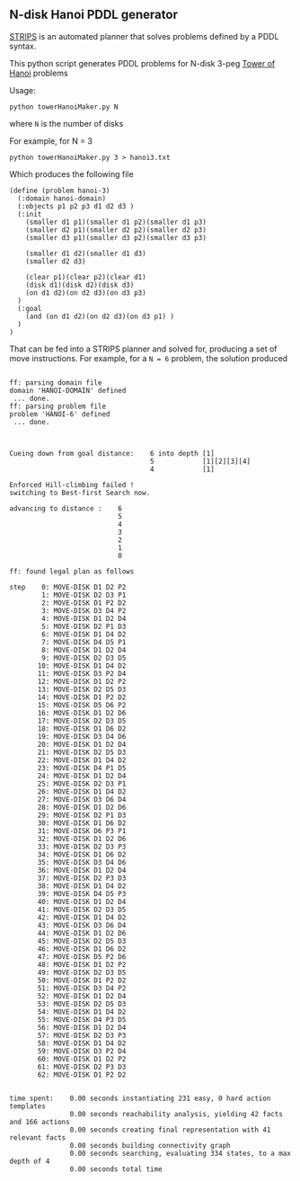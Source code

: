 N-disk Hanoi PDDL generator
---

[STRIPS](http://en.wikipedia.org/wiki/STRIPS) is an automated planner that solves problems defined by a PDDL syntax.

This python script generates PDDL problems for N-disk 3-peg [Tower of Hanoi](http://en.wikipedia.org/wiki/Tower_of_hanoi) problems


Usage:

    python towerHanoiMaker.py N

where `N` is the number of disks

For example, for N = 3

    python towerHanoiMaker.py 3 > hanoi3.txt
    
Which produces the following file 

``` 
(define (problem hanoi-3)
  (:domain hanoi-domain)
  (:objects p1 p2 p3 d1 d2 d3 )
  (:init 
    (smaller d1 p1)(smaller d1 p2)(smaller d1 p3)
    (smaller d2 p1)(smaller d2 p2)(smaller d2 p3)
    (smaller d3 p1)(smaller d3 p2)(smaller d3 p3)

    (smaller d1 d2)(smaller d1 d3)
    (smaller d2 d3)
    
    (clear p1)(clear p2)(clear d1)
    (disk d1)(disk d2)(disk d3)
    (on d1 d2)(on d2 d3)(on d3 p3)
  )
  (:goal 
    (and (on d1 d2)(on d2 d3)(on d3 p1) )
  )
)
```

That can be fed into a STRIPS planner and solved for, producing a set of move instructions. For example, for a `N = 6` problem, the solution produced

```

ff: parsing domain file
domain 'HANOI-DOMAIN' defined
 ... done.
ff: parsing problem file
problem 'HANOI-6' defined
 ... done.



Cueing down from goal distance:    6 into depth [1]
                                   5            [1][2][3][4]
                                   4            [1]

Enforced Hill-climbing failed !
switching to Best-first Search now.

advancing to distance :    6
                           5
                           4
                           3
                           2
                           1
                           0

ff: found legal plan as follows

step    0: MOVE-DISK D1 D2 P2
        1: MOVE-DISK D2 D3 P1
        2: MOVE-DISK D1 P2 D2
        3: MOVE-DISK D3 D4 P2
        4: MOVE-DISK D1 D2 D4
        5: MOVE-DISK D2 P1 D3
        6: MOVE-DISK D1 D4 D2
        7: MOVE-DISK D4 D5 P1
        8: MOVE-DISK D1 D2 D4
        9: MOVE-DISK D2 D3 D5
       10: MOVE-DISK D1 D4 D2
       11: MOVE-DISK D3 P2 D4
       12: MOVE-DISK D1 D2 P2
       13: MOVE-DISK D2 D5 D3
       14: MOVE-DISK D1 P2 D2
       15: MOVE-DISK D5 D6 P2
       16: MOVE-DISK D1 D2 D6
       17: MOVE-DISK D2 D3 D5
       18: MOVE-DISK D1 D6 D2
       19: MOVE-DISK D3 D4 D6
       20: MOVE-DISK D1 D2 D4
       21: MOVE-DISK D2 D5 D3
       22: MOVE-DISK D1 D4 D2
       23: MOVE-DISK D4 P1 D5
       24: MOVE-DISK D1 D2 D4
       25: MOVE-DISK D2 D3 P1
       26: MOVE-DISK D1 D4 D2
       27: MOVE-DISK D3 D6 D4
       28: MOVE-DISK D1 D2 D6
       29: MOVE-DISK D2 P1 D3
       30: MOVE-DISK D1 D6 D2
       31: MOVE-DISK D6 P3 P1
       32: MOVE-DISK D1 D2 D6
       33: MOVE-DISK D2 D3 P3
       34: MOVE-DISK D1 D6 D2
       35: MOVE-DISK D3 D4 D6
       36: MOVE-DISK D1 D2 D4
       37: MOVE-DISK D2 P3 D3
       38: MOVE-DISK D1 D4 D2
       39: MOVE-DISK D4 D5 P3
       40: MOVE-DISK D1 D2 D4
       41: MOVE-DISK D2 D3 D5
       42: MOVE-DISK D1 D4 D2
       43: MOVE-DISK D3 D6 D4
       44: MOVE-DISK D1 D2 D6
       45: MOVE-DISK D2 D5 D3
       46: MOVE-DISK D1 D6 D2
       47: MOVE-DISK D5 P2 D6
       48: MOVE-DISK D1 D2 P2
       49: MOVE-DISK D2 D3 D5
       50: MOVE-DISK D1 P2 D2
       51: MOVE-DISK D3 D4 P2
       52: MOVE-DISK D1 D2 D4
       53: MOVE-DISK D2 D5 D3
       54: MOVE-DISK D1 D4 D2
       55: MOVE-DISK D4 P3 D5
       56: MOVE-DISK D1 D2 D4
       57: MOVE-DISK D2 D3 P3
       58: MOVE-DISK D1 D4 D2
       59: MOVE-DISK D3 P2 D4
       60: MOVE-DISK D1 D2 P2
       61: MOVE-DISK D2 P3 D3
       62: MOVE-DISK D1 P2 D2
     

time spent:    0.00 seconds instantiating 231 easy, 0 hard action templates
               0.00 seconds reachability analysis, yielding 42 facts and 166 actions
               0.00 seconds creating final representation with 41 relevant facts
               0.00 seconds building connectivity graph
               0.00 seconds searching, evaluating 334 states, to a max depth of 4
               0.00 seconds total time
```
